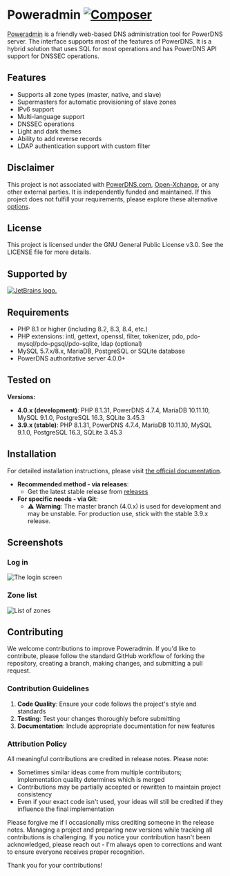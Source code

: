 # Poweradmin [![Composer](https://github.com/poweradmin/poweradmin/actions/workflows/php.yml/badge.svg)](https://github.com/poweradmin/poweradmin/actions/workflows/php.yml)

[Poweradmin](https://www.poweradmin.org) is a friendly web-based DNS administration tool for PowerDNS server. The
interface supports most of
the features of PowerDNS. It is a hybrid solution that uses SQL for most operations and has PowerDNS API support for
DNSSEC operations.

## Features

- Supports all zone types (master, native, and slave)
- Supermasters for automatic provisioning of slave zones
- IPv6 support
- Multi-language support
- DNSSEC operations
- Light and dark themes
- Ability to add reverse records
- LDAP authentication support with custom filter

## Disclaimer

This project is not associated
with [PowerDNS.com](https://www.powerdns.com/index.html), [Open-Xchange](https://www.open-xchange.com), or any other
external parties.
It is independently funded and maintained. If this project does not fulfill your requirements, please explore these
alternative [options](https://github.com/PowerDNS/pdns/wiki/WebFrontends).

## License

This project is licensed under the GNU General Public License v3.0. See the LICENSE file for more details.

## Supported by

[![JetBrains logo.](https://resources.jetbrains.com/storage/products/company/brand/logos/jetbrains.svg)](https://jb.gg/OpenSourceSupport)

## Requirements

* PHP 8.1 or higher (including 8.2, 8.3, 8.4, etc.)
* PHP extensions: intl, gettext, openssl, filter, tokenizer, pdo, pdo-mysql/pdo-pgsql/pdo-sqlite, ldap (optional)
* MySQL 5.7.x/8.x, MariaDB, PostgreSQL or SQLite database
* PowerDNS authoritative server 4.0.0+

## Tested on

**Versions:**
- **4.0.x (development)**: PHP 8.1.31, PowerDNS 4.7.4, MariaDB 10.11.10, MySQL 9.1.0, PostgreSQL 16.3, SQLite 3.45.3
- **3.9.x (stable)**: PHP 8.1.31, PowerDNS 4.7.4, MariaDB 10.11.10, MySQL 9.1.0, PostgreSQL 16.3, SQLite 3.45.3

## Installation

For detailed installation instructions, please visit [the official documentation](https://docs.poweradmin.org/installation/).

* **Recommended method - via releases**:
    * Get the latest stable release from [releases](https://github.com/poweradmin/poweradmin/releases)
* **For specific needs - via Git**:
    * ⚠️ **Warning**: The master branch (4.0.x) is used for development and may be unstable. For production use, stick with the stable 3.9.x release.

## Screenshots

### Log in

![The login screen](https://docs.poweradmin.org/screenshots/ignite_login.png)

### Zone list

![List of zones](https://docs.poweradmin.org/screenshots/ignite_zone_list.png)

## Contributing

We welcome contributions to improve Poweradmin. If you'd like to contribute, please follow the standard GitHub workflow
of forking the repository, creating a branch, making changes, and submitting a pull request.

### Contribution Guidelines

1. **Code Quality**: Ensure your code follows the project's style and standards
2. **Testing**: Test your changes thoroughly before submitting
3. **Documentation**: Include appropriate documentation for new features

### Attribution Policy

All meaningful contributions are credited in release notes. Please note:

- Sometimes similar ideas come from multiple contributors; implementation quality determines which is merged
- Contributions may be partially accepted or rewritten to maintain project consistency
- Even if your exact code isn't used, your ideas will still be credited if they influence the final implementation

Please forgive me if I occasionally miss crediting someone in the release notes. Managing a project and preparing new
versions while tracking all contributions is challenging. If you notice your contribution hasn't been acknowledged,
please reach out - I'm always open to corrections and want to ensure everyone receives proper recognition.

Thank you for your contributions!
